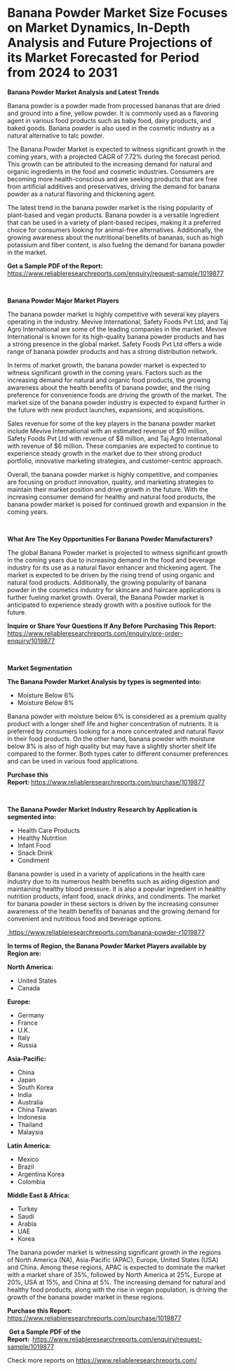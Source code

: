 <p><h1>Banana Powder Market Size Focuses on Market Dynamics, In-Depth Analysis and Future Projections of its Market Forecasted for Period from 2024 to 2031</h1></p><p><strong>Banana Powder Market Analysis and Latest Trends</strong></p>
<p><p>Banana powder is a powder made from processed bananas that are dried and ground into a fine, yellow powder. It is commonly used as a flavoring agent in various food products such as baby food, dairy products, and baked goods. Banana powder is also used in the cosmetic industry as a natural alternative to talc powder.</p><p>The Banana Powder Market is expected to witness significant growth in the coming years, with a projected CAGR of 7.72% during the forecast period. This growth can be attributed to the increasing demand for natural and organic ingredients in the food and cosmetic industries. Consumers are becoming more health-conscious and are seeking products that are free from artificial additives and preservatives, driving the demand for banana powder as a natural flavoring and thickening agent.</p><p>The latest trend in the banana powder market is the rising popularity of plant-based and vegan products. Banana powder is a versatile ingredient that can be used in a variety of plant-based recipes, making it a preferred choice for consumers looking for animal-free alternatives. Additionally, the growing awareness about the nutritional benefits of bananas, such as high potassium and fiber content, is also fueling the demand for banana powder in the market.</p></p>
<p><strong>Get a Sample PDF of the Report:&nbsp;</strong> <a href="https://www.reliableresearchreports.com/enquiry/request-sample/1019877">https://www.reliableresearchreports.com/enquiry/request-sample/1019877</a></p>
<p>&nbsp;</p>
<p><strong>Banana Powder Major Market Players</strong></p>
<p><p>The banana powder market is highly competitive with several key players operating in the industry. Mevive International, Safety Foods Pvt Ltd, and Taj Agro International are some of the leading companies in the market. Mevive International is known for its high-quality banana powder products and has a strong presence in the global market. Safety Foods Pvt Ltd offers a wide range of banana powder products and has a strong distribution network.</p><p>In terms of market growth, the banana powder market is expected to witness significant growth in the coming years. Factors such as the increasing demand for natural and organic food products, the growing awareness about the health benefits of banana powder, and the rising preference for convenience foods are driving the growth of the market. The market size of the banana powder industry is expected to expand further in the future with new product launches, expansions, and acquisitions.</p><p>Sales revenue for some of the key players in the banana powder market include Mevive International with an estimated revenue of $10 million, Safety Foods Pvt Ltd with revenue of $8 million, and Taj Agro International with revenue of $6 million. These companies are expected to continue to experience steady growth in the market due to their strong product portfolio, innovative marketing strategies, and customer-centric approach.</p><p>Overall, the banana powder market is highly competitive, and companies are focusing on product innovation, quality, and marketing strategies to maintain their market position and drive growth in the future. With the increasing consumer demand for healthy and natural food products, the banana powder market is poised for continued growth and expansion in the coming years.</p></p>
<p>&nbsp;</p>
<p><strong>What Are The Key Opportunities For Banana Powder Manufacturers?</strong></p>
<p><p>The global Banana Powder market is projected to witness significant growth in the coming years due to increasing demand in the food and beverage industry for its use as a natural flavor enhancer and thickening agent. The market is expected to be driven by the rising trend of using organic and natural food products. Additionally, the growing popularity of banana powder in the cosmetics industry for skincare and haircare applications is further fueling market growth. Overall, the Banana Powder market is anticipated to experience steady growth with a positive outlook for the future.</p></p>
<p><strong>Inquire or Share Your Questions If Any Before Purchasing This Report:</strong> <a href="https://www.reliableresearchreports.com/enquiry/pre-order-enquiry/1019877">https://www.reliableresearchreports.com/enquiry/pre-order-enquiry/1019877</a></p>
<p>&nbsp;</p>
<p><strong>Market Segmentation</strong></p>
<p><strong>The Banana Powder Market Analysis by types is segmented into:</strong></p>
<p><ul><li>Moisture Below 6%</li><li>Moisture Below 8%</li></ul></p>
<p><p>Banana powder with moisture below 6% is considered as a premium quality product with a longer shelf life and higher concentration of nutrients. It is preferred by consumers looking for a more concentrated and natural flavor in their food products. On the other hand, banana powder with moisture below 8% is also of high quality but may have a slightly shorter shelf life compared to the former. Both types cater to different consumer preferences and can be used in various food applications.</p></p>
<p><strong>Purchase this Report:&nbsp;</strong><a href="https://www.reliableresearchreports.com/purchase/1019877">https://www.reliableresearchreports.com/purchase/1019877</a></p>
<p>&nbsp;</p>
<p><strong>The Banana Powder Market Industry Research by Application is segmented into:</strong></p>
<p><ul><li>Health Care Products</li><li>Healthy Nutrition</li><li>Infant Food</li><li>Snack Drink</li><li>Condiment</li></ul></p>
<p><p>Banana powder is used in a variety of applications in the health care industry due to its numerous health benefits such as aiding digestion and maintaining healthy blood pressure. It is also a popular ingredient in healthy nutrition products, infant food, snack drinks, and condiments. The market for banana powder in these sectors is driven by the increasing consumer awareness of the health benefits of bananas and the growing demand for convenient and nutritious food and beverage options.</p></p>
<p><a href="https://www.reliableresearchreports.com/banana-powder-r1019877">&nbsp;https://www.reliableresearchreports.com/banana-powder-r1019877</a></p>
<p><strong>In terms of Region, the Banana Powder Market Players available by Region are:</strong></p>
<p>
    <p> <strong> North America: </strong>
        <ul>
            <li>United States</li>
            <li>Canada</li>
        </ul>
        </p> 
    <p> <strong> Europe: </strong>
        <ul>
            <li>Germany</li>
            <li>France</li>
            <li>U.K.</li>
            <li>Italy</li>
            <li>Russia</li>
        </ul>
        </p> 
    <p> <strong> Asia-Pacific: </strong>
        <ul>
            <li>China</li>
            <li>Japan</li>
            <li>South Korea</li>
            <li>India</li>
            <li>Australia</li>
            <li>China Taiwan</li>
            <li>Indonesia</li>
            <li>Thailand</li>
            <li>Malaysia</li>
        </ul>
        </p> 
    <p> <strong> Latin America: </strong>
        <ul>
            <li>Mexico</li>
            <li>Brazil</li>
            <li>Argentina Korea</li>
            <li>Colombia</li>
        </ul>
        </p> 
    <p> <strong> Middle East & Africa: </strong>
        <ul>
            <li>Turkey</li>
            <li>Saudi</li>
            <li>Arabia</li>
            <li>UAE</li>
            <li>Korea</li>
        </ul>
    </p>
    </p>
<p><p>The banana powder market is witnessing significant growth in the regions of North America (NA), Asia-Pacific (APAC), Europe, United States (USA) and China. Among these regions, APAC is expected to dominate the market with a market share of 35%, followed by North America at 25%, Europe at 20%, USA at 15%, and China at 5%. The increasing demand for natural and healthy food products, along with the rise in vegan population, is driving the growth of the banana powder market in these regions.</p></p>
<p><strong>Purchase this Report: </strong><a href="https://www.reliableresearchreports.com/purchase/1019877">https://www.reliableresearchreports.com/purchase/1019877</a></p>
<p>&nbsp;<strong>Get a Sample PDF of the Report:&nbsp;&nbsp;</strong><a href="https://www.reliableresearchreports.com/enquiry/request-sample/1019877">https://www.reliableresearchreports.com/enquiry/request-sample/1019877</a></p>
<p><strong></strong></p>
<p>Check more reports on <a href="https://www.reliableresearchreports.com/">https://www.reliableresearchreports.com/</a></p>